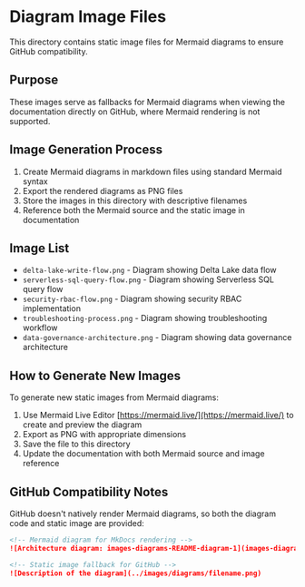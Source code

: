 # Diagram Image Files

This directory contains static image files for Mermaid diagrams to ensure GitHub compatibility.

## Purpose

These images serve as fallbacks for Mermaid diagrams when viewing the documentation directly on GitHub, where Mermaid rendering is not supported.

## Image Generation Process

1. Create Mermaid diagrams in markdown files using standard Mermaid syntax
2. Export the rendered diagrams as PNG files
3. Store the images in this directory with descriptive filenames
4. Reference both the Mermaid source and the static image in documentation

## Image List

- `delta-lake-write-flow.png` - Diagram showing Delta Lake data flow
- `serverless-sql-query-flow.png` - Diagram showing Serverless SQL query flow
- `security-rbac-flow.png` - Diagram showing security RBAC implementation
- `troubleshooting-process.png` - Diagram showing troubleshooting workflow
- `data-governance-architecture.png` - Diagram showing data governance architecture

## How to Generate New Images

To generate new static images from Mermaid diagrams:

1. Use Mermaid Live Editor [https://mermaid.live/](https://mermaid.live/) to create and preview the diagram
2. Export as PNG with appropriate dimensions
3. Save the file to this directory
4. Update the documentation with both Mermaid source and image reference

## GitHub Compatibility Notes

GitHub doesn't natively render Mermaid diagrams, so both the diagram code and static image are provided:


```markdown
<!-- Mermaid diagram for MkDocs rendering -->
![Architecture diagram: images-diagrams-README-diagram-1](images-diagrams-README-diagram-1.png)

<!-- Static image fallback for GitHub -->
![Description of the diagram](../images/diagrams/filename.png)

```
